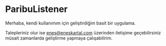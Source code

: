 # ParibuListener


Merhaba, kendi kullanımım için geliştirdiğim basit bir uygulama.

Talepleriniz olur ise enes@eneskartal.com üzerinden iletişime geçebilirsiniz müsait zamanlarda geliştirme yapmaya çalışabilirim.
